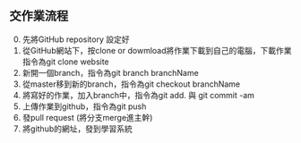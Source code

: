 ## 交作業流程
0. 先將GitHub repository 設定好
1. 從GitHub網站下，按clone or dowmload將作業下載到自己的電腦，下載作業指令為git clone website
2. 新開一個branch，指令為git branch branchName 
3. 從master移到新的branch，指令為git checkout branchName
4. 將寫好的作業，加入branch中，指令為git add. 與 git commit -am
5. 上傳作業到github，指令為git push
6. 發pull request (將分支merge進主幹)
7. 將github的網址，發到學習系統


